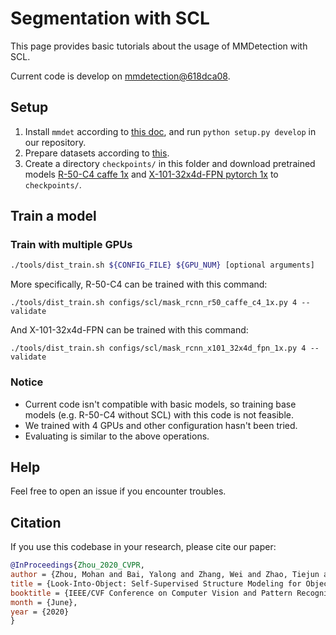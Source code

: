# Segmentation with SCL

This page provides basic tutorials about the usage of MMDetection with SCL.

Current code is develop on [mmdetection@618dca08](https://github.com/open-mmlab/mmdetection/commit/618dca0895f5f4ede19f5feebb064648e128e12e).

## Setup

1. Install `mmdet` according to [this doc](https://github.com/open-mmlab/mmdetection/blob/master/docs/install.md), and run `python setup.py develop` in our repository.
2. Prepare datasets according to [this](https://github.com/open-mmlab/mmdetection/blob/master/docs/getting_started.md#prepare-datasets).
3. Create a directory `checkpoints/` in this folder and download pretrained models [R-50-C4 caffe 1x](https://s3.ap-northeast-2.amazonaws.com/open-mmlab/mmdetection/models/rpn_r50_caffe_c4_1x-ea7d3428.pth) and [X-101-32x4d-FPN pytorch 1x](https://s3.ap-northeast-2.amazonaws.com/open-mmlab/mmdetection/models/mask_rcnn_x101_32x4d_fpn_1x_20181218-44e635cc.pth) to `checkpoints/`.

## Train a model

### Train with multiple GPUs

```bash
./tools/dist_train.sh ${CONFIG_FILE} ${GPU_NUM} [optional arguments]
```

More specifically, R-50-C4 can be trained with this command:

```shell
./tools/dist_train.sh configs/scl/mask_rcnn_r50_caffe_c4_1x.py 4 --validate
```

And X-101-32x4d-FPN can be trained with this command:

```shell
./tools/dist_train.sh configs/scl/mask_rcnn_x101_32x4d_fpn_1x.py 4 --validate
```

### Notice

- Current code isn't compatible with basic models, so training base models (e.g. R-50-C4 without SCL) with this code is not feasible.
- We trained with 4 GPUs and other configuration hasn't been tried.
- Evaluating is similar to the above operations.

## Help

Feel free to open an issue if you encounter troubles.

## Citation

If you use this codebase in your research, please cite our paper:

```bib
@InProceedings{Zhou_2020_CVPR,
author = {Zhou, Mohan and Bai, Yalong and Zhang, Wei and Zhao, Tiejun and Mei, Tao},
title = {Look-Into-Object: Self-Supervised Structure Modeling for Object Recognition},
booktitle = {IEEE/CVF Conference on Computer Vision and Pattern Recognition (CVPR)},
month = {June},
year = {2020}
}
```

